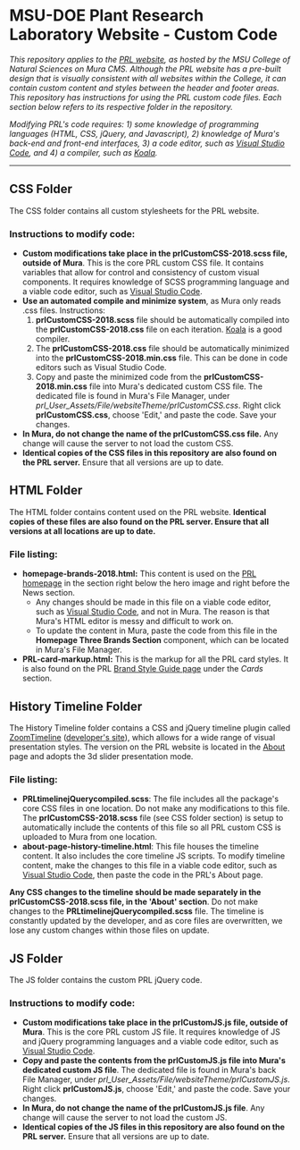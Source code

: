# MSU-DOE Plant Research Laboratory Website - Custom Code
*This repository applies to the <a href="https://prl.natsci.msu.edu/">PRL website</a>, as hosted by the MSU College of Natural Sciences on Mura CMS. Although the PRL website has a pre-built design that is visually consistent with all websites within the College, it can contain custom content and styles between the header and footer areas. This repository has instructions for using the PRL custom code files. Each section below refers to its respective folder in the repository.*

*Modifying PRL's code requires: 1) some knowledge of programming languages (HTML, CSS, jQuery, and Javascript), 2) knowledge of Mura's back-end and front-end interfaces, 3) a code editor, such as <a href="https://code.visualstudio.com/"> Visual Studio Code</a>, and 4) a compiler, such as <a href="http://koala-app.com/">Koala</a>.*
<hr>

## CSS Folder
The CSS folder contains all custom stylesheets for the PRL website.
### Instructions to modify code:
 * **Custom modifications take place in the prlCustomCSS-2018.scss file, outside of Mura**. This is the core PRL custom CSS file. It contains variables that allow for control and consistency of custom visual components. It requires knowledge of SCSS programming language and a viable code editor, such as <a href="https://code.visualstudio.com/"> Visual Studio Code</a>.
* **Use an automated compile and minimize system**, as Mura only reads .css files. Instructions:
  1. **prlCustomCSS-2018.scss** file should be automatically compiled into the **prlCustomCSS-2018.css** file on each iteration. <a href="http://koala-app.com/">Koala</a> is a good compiler.
  2. The **prlCustomCSS-2018.css** file should be automatically minimized into the **prlCustomCSS-2018.min.css** file. This can be done in code editors such as Visual Studio Code.
  3. Copy and paste the minimized code from the **prlCustomCSS-2018.min.css** file into Mura's dedicated custom CSS file. The dedicated file is found in Mura's File Manager, under *prl_User_Assets/File/websiteTheme/prlCustomCSS.css*. Right click **prlCustomCSS.css**, choose 'Edit,' and paste the code. Save your changes.
* **In Mura, do not change the name of the prlCustomCSS.css file.** Any change will cause the server to not load the custom CSS.
* **Identical copies of the CSS files in this repository are also found on the PRL server.** Ensure that all versions are up to date.

## HTML Folder
The HTML folder contains content used on the PRL website. **Identical copies of these files are also found on the PRL server. Ensure that all versions at all locations are up to date.**
### File listing:
* **homepage-brands-2018.html:** This content is used on the <a href="https://prl.natsci.msu.edu/">PRL homepage</a> in the section right below the hero image and right before the News section.
  * Any changes should be made in this file on a viable code editor, such as <a href="https://code.visualstudio.com/"> Visual Studio Code</a>, and not in Mura. The reason is that Mura's HTML editor is messy and difficult to work on.
  * To update the content in Mura, paste the code from this file in the **Homepage Three Brands Section** component, which can be located in Mura's File Manager.
* **PRL-card-markup.html:** This is the markup for all the PRL card styles. It is also found on the PRL <a href="https://prl.natsci.msu.edu/about/internal-resources/brand-style-guide/">Brand Style Guide page</a> under the *Cards* section.

## History Timeline Folder
The History Timeline folder contains a CSS and jQuery timeline plugin called <a href="http://preview.codecanyon.net/item/zoomtimeline-css-timeline-pack/full_screen_preview/16918891?_ga=2.76863253.1076320330.1529523907-713049933.1525180595">ZoomTimeline</a> (<a href="http://digitalzoomstudio.net/">developer's site</a>), which allows for a wide range of visual presentation styles. The version on the PRL website is located in the <a href="https://prl.natsci.msu.edu/about/">About</a> page and adopts the 3d slider presentation mode.
### File listing:
* **PRLtimelinejQuerycompiled.scss**: The file includes all the package's core CSS files in one location. Do not make any modifications to this file. The **prlCustomCSS-2018.scss** file (see CSS folder section) is setup to automatically include the contents of this file so all PRL custom CSS is uploaded to Mura from one location.
* **about-page-history-timeline.html**: This file houses the timeline content. It also includes the core timeline JS scripts. To modify timeline content, make the changes to this file in a viable code editor, such as <a href="https://code.visualstudio.com/"> Visual Studio Code</a>, then paste the code in the PRL's About page.

**Any CSS changes to the timeline should be made separately in the prlCustomCSS-2018.scss file, in the 'About' section**. Do not make changes to the **PRLtimelinejQuerycompiled.scss** file. The timeline is constantly updated by the developer, and as core files are overwritten, we lose any custom changes within those files on update.
 
## JS Folder
The JS folder contains the custom PRL jQuery code. 
### Instructions to modify code:
* **Custom modifications take place in the prlCustomJS.js file,  outside of Mura**. This is the core PRL custom JS file. It requires knowledge of JS and jQuery programming languages and a viable code editor, such as <a href="https://code.visualstudio.com/"> Visual Studio Code</a>.
* **Copy and paste the contents from the prlCustomJS.js file into Mura's dedicated custom JS file**. The dedicated file is found in Mura's back File Manager, under *prl_User_Assets/File/websiteTheme/prlCustomJS.js*. Right click **prlCustomJS.js**, choose 'Edit,' and paste the code. Save your changes.
* **In Mura, do not change the name of the prlCustomJS.js file**. Any change will cause the server to not load the custom JS.
* **Identical copies of the JS files in this repository are also found on the PRL server.** Ensure that all versions are up to date.
